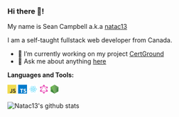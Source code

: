 ### Hi there 👋!

My name is Sean Campbell a.k.a [natac13](https://natac13.github.io)

I am a self-taught fullstack web developer from Canada.

- 🔭 I’m currently working on my project [CertGround](https://certground.com)
- 💬 Ask me about anything [here](https://github.com/natac13/natac13/issues)

**Languages and Tools:**

<code><img height="20" src="https://raw.githubusercontent.com/github/explore/80688e429a7d4ef2fca1e82350fe8e3517d3494d/topics/javascript/javascript.png"></code>
<code><img height="20" src="https://raw.githubusercontent.com/github/explore/80688e429a7d4ef2fca1e82350fe8e3517d3494d/topics/typescript/typescript.png"></code>
<code><img height="20" src="https://raw.githubusercontent.com/github/explore/80688e429a7d4ef2fca1e82350fe8e3517d3494d/topics/react/react.png"></code>
<code><img height="20" src="https://raw.githubusercontent.com/github/explore/5c058a388828bb5fde0bcafd4bc867b5bb3f26f3/topics/graphql/graphql.png"></code>
<code><img height="20" src="https://raw.githubusercontent.com/github/explore/80688e429a7d4ef2fca1e82350fe8e3517d3494d/topics/nodejs/nodejs.png"></code>

<img align="center" src="https://github-readme-stats.vercel.app/api?username=natac13&show_icons=true&include_all_commits=true&theme=gruvbox" alt="Natac13's github stats" />
<!-- <img align="center" src="https://github-readme-stats.vercel.app/api/top-langs/?username=natac13&layout=compact&theme=gruvbox" /> -->
